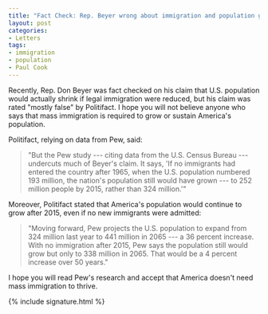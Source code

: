 ```yaml
---
title: "Fact Check: Rep. Beyer wrong about immigration and population growth"
layout: post
categories:
- Letters
tags:
- immigration
- population
- Paul Cook
---
```


Recently, Rep. Don Beyer was fact checked on his claim that U.S. population would actually shrink if legal immigration were reduced, but his claim was rated "mostly false" by Politifact. I hope you will not believe anyone who says that mass immigration is required to grow or sustain America's population.

Politifact, relying on data from Pew, said:

> "But the Pew study --- citing data from the U.S. Census Bureau --- undercuts much of Beyer's claim. It says, 'If no immigrants had entered the country after 1965, when the U.S. population numbered 193 million, the nation's population still would have grown --- to 252 million people by 2015, rather than 324 million.'"

Moreover, Politifact stated that America's population would continue to grow after 2015, even if no new immigrants were admitted:

> "Moving forward, Pew projects the U.S. population to expand from 324 million last year to 441 million in 2065 --- a 36 percent increase. With no immigration after 2015, Pew says the population still would grow but only to 338 million in 2065. That would be a 4 percent increase over 50 years."

I hope you will read Pew's research and accept that America doesn't need mass immigration to thrive.

{% include signature.html %}
